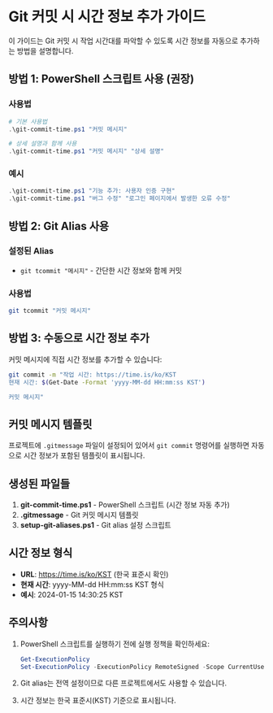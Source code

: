 # Git 커밋 시 시간 정보 추가 가이드

이 가이드는 Git 커밋 시 작업 시간대를 파악할 수 있도록 시간 정보를 자동으로 추가하는 방법을 설명합니다.

## 방법 1: PowerShell 스크립트 사용 (권장)

### 사용법
```powershell
# 기본 사용법
.\git-commit-time.ps1 "커밋 메시지"

# 상세 설명과 함께 사용
.\git-commit-time.ps1 "커밋 메시지" "상세 설명"
```

### 예시
```powershell
.\git-commit-time.ps1 "기능 추가: 사용자 인증 구현"
.\git-commit-time.ps1 "버그 수정" "로그인 페이지에서 발생한 오류 수정"
```

## 방법 2: Git Alias 사용

### 설정된 Alias
- `git tcommit "메시지"` - 간단한 시간 정보와 함께 커밋

### 사용법
```bash
git tcommit "커밋 메시지"
```

## 방법 3: 수동으로 시간 정보 추가

커밋 메시지에 직접 시간 정보를 추가할 수 있습니다:

```bash
git commit -m "작업 시간: https://time.is/ko/KST
현재 시간: $(Get-Date -Format 'yyyy-MM-dd HH:mm:ss KST')

커밋 메시지"
```

## 커밋 메시지 템플릿

프로젝트에 `.gitmessage` 파일이 설정되어 있어서 `git commit` 명령어를 실행하면 자동으로 시간 정보가 포함된 템플릿이 표시됩니다.

## 생성된 파일들

1. **git-commit-time.ps1** - PowerShell 스크립트 (시간 정보 자동 추가)
2. **.gitmessage** - Git 커밋 메시지 템플릿
3. **setup-git-aliases.ps1** - Git alias 설정 스크립트

## 시간 정보 형식

- **URL**: https://time.is/ko/KST (한국 표준시 확인)
- **현재 시간**: yyyy-MM-dd HH:mm:ss KST 형식
- **예시**: 2024-01-15 14:30:25 KST

## 주의사항

1. PowerShell 스크립트를 실행하기 전에 실행 정책을 확인하세요:
   ```powershell
   Get-ExecutionPolicy
   Set-ExecutionPolicy -ExecutionPolicy RemoteSigned -Scope CurrentUser
   ```

2. Git alias는 전역 설정이므로 다른 프로젝트에서도 사용할 수 있습니다.

3. 시간 정보는 한국 표준시(KST) 기준으로 표시됩니다. 